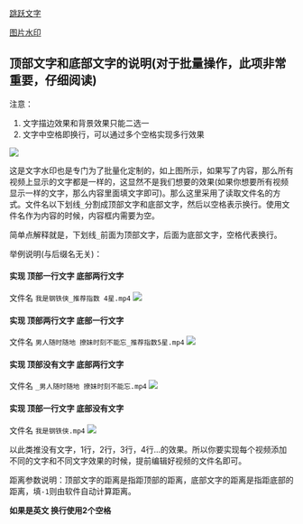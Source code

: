 

[跳跃文字](https://www.bilibili.com/video/BV1gp4y1k76j/)


[图片水印](https://www.bilibili.com/video/BV1Uv411k7fg/)



## 顶部文字和底部文字的说明(对于批量操作，此项非常重要，仔细阅读)

注意：
1. 文字描边效果和背景效果只能二选一 
2. 文字中空格即换行，可以通过多个空格实现多行效果

![](http://cdn.qiniu.freetop.ren/2020-06-11-15918461303080.jpg)

这是文字水印也是专门为了批量化定制的，如上图所示，如果写了内容，那么所有视频上显示的文字都是一样的，这显然不是我们想要的效果(如果你想要所有视频显示一样的文字，那么内容里面填文字即可)。那么这里采用了读取文件名的方式。文件名以下划线`_`分割成顶部文字和底部文字，然后以空格表示换行。使用文件名作为内容的时候，内容框内需要为空。

简单点解释就是，下划线`_`前面为顶部文字，后面为底部文字，空格代表换行。

举例说明(与后缀名无关)：

#### 实现 顶部一行文字 底部两行文字
文件名 `我是钢铁侠_推荐指数 4星.mp4`
![](http://cdn.qiniu.freetop.ren/2020-06-11-15918626519417.jpg)

#### 实现 顶部两行文字 底部一行文字
文件名 `男人随时随地 撩妹时刻不能忘_推荐指数5星.mp4`
![](http://cdn.qiniu.freetop.ren/2020-06-11-15918626350217.jpg)

#### 实现 顶部没有文字 底部两行文字
文件名 `_男人随时随地 撩妹时刻不能忘.mp4`
![](http://cdn.qiniu.freetop.ren/2020-06-11-15918632432992.jpg)

#### 实现 顶部一行文字 底部没有文字
文件名 `我是钢铁侠.mp4`
![](http://cdn.qiniu.freetop.ren/2020-06-11-15918632540274.jpg)


以此类推没有文字，1行，2行，3行，4行...的效果。所以你要实现每个视频添加不同的文字和不同文字效果的时候，提前编辑好视频的文件名即可。

距离参数说明：顶部文字的距离是指距顶部的距离，底部文字的距离是指距底部的距离，填`-1`则由软件自动计算距离。


**如果是英文 换行使用2个空格**
